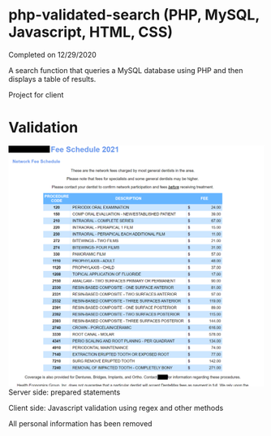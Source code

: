 # php-validated-search (PHP, MySQL, Javascript, HTML, CSS) 
Completed on 12/29/2020

A search function that queries a MySQL database using PHP and then displays a table of results.

Project for client

# Validation
![Optional Text](images/search-results.png)
Server side: prepared statements 

Client side: Javascript validation using regex and other methods


All personal information has been removed
